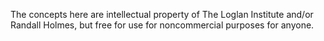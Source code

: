 The concepts here are intellectual property of The Loglan Institute and/or Randall Holmes, 
but free for use for noncommercial purposes for anyone.
